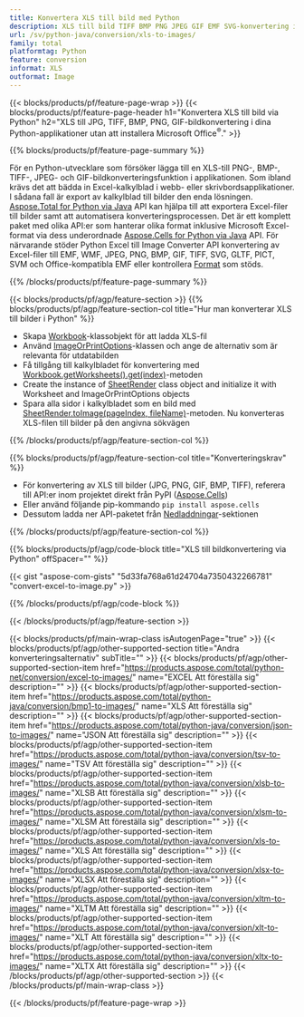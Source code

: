 ```yaml
---
title: Konvertera XLS till bild med Python
description: XLS till bild TIFF BMP PNG JPEG GIF EMF SVG-konvertering i dina Python-applikationer utan att använda Microsoft Excel 
url: /sv/python-java/conversion/xls-to-images/
family: total
platformtag: Python
feature: conversion
informat: XLS
outformat: Image
---
```

{{< blocks/products/pf/feature-page-wrap >}}
{{< blocks/products/pf/feature-page-header h1="Konvertera XLS till bild via Python" h2="XLS till JPG, TIFF, BMP, PNG, GIF-bildkonvertering i dina Python-applikationer utan att installera Microsoft Office<sup>&reg;</sup>." >}}

{{% blocks/products/pf/feature-page-summary %}}

För en Python-utvecklare som försöker lägga till en XLS-till PNG-, BMP-, TIFF-, JPEG- och GIF-bildkonverteringsfunktion i applikationen. Som ibland krävs det att bädda in Excel-kalkylblad i webb- eller skrivbordsapplikationer. I sådana fall är export av kalkylblad till bilder den enda lösningen. [Aspose.Total for Python via Java](https://products.aspose.com/total/python-java/) API kan hjälpa till att exportera Excel-filer till bilder samt att automatisera konverteringsprocessen. Det är ett komplett paket med olika API:er som hanterar olika format inklusive Microsoft Excel-format via dess underordnade [Aspose.Cells for Python via Java](https://products.aspose.com/cells/python-java/) API. För närvarande stöder Python Excel till Image Converter API konvertering av Excel-filer till EMF, WMF, JPEG, PNG, BMP, GIF, TIFF, SVG, GLTF, PICT, SVM och Office-kompatibla EMF eller kontrollera [Format](https://docs.aspose.com/cells/python-java/supported-file-formats/) som stöds. 

{{% /blocks/products/pf/feature-page-summary %}}

{{< blocks/products/pf/agp/feature-section >}}
{{% blocks/products/pf/agp/feature-section-col title="Hur man konverterar XLS till bilder i Python" %}}

- Skapa [Workbook](https://reference.aspose.com/cells/python-java/asposecells.api/Workbook)-klassobjekt för att ladda XLS-fil
- Använd [ImageOrPrintOptions](https://reference.aspose.com/cells/python-java/asposecells.api/ImageOrPrintOptions)-klassen och ange de alternativ som är relevanta för utdatabilden
- Få tillgång till kalkylbladet för konvertering med [Workbook.getWorksheets().get(index)](https://reference.aspose.com//cells/python-java/asposecells.api/worksheetcollection#Item%20(int))-metoden
- Create the instance of [SheetRender](https://reference.aspose.com/cells/python/asposecells.api/SheetRender) class object and initialize it with Worksheet and ImageOrPrintOptions objects
- Spara alla sidor i kalkylbladet som en bild med [SheetRender.toImage(pageIndex, fileName)](https://reference.aspose.com//cells/python-java/asposecells.api/sheetrender#toImage(int,%20java.lang.String))-metoden. Nu konverteras XLS-filen till bilder på den angivna sökvägen

{{% /blocks/products/pf/agp/feature-section-col %}}

{{% blocks/products/pf/agp/feature-section-col title="Konverteringskrav" %}}

- För konvertering av XLS till bilder (JPG, PNG, GIF, BMP, TIFF), referera till API:er inom projektet direkt från PyPI ([Aspose.Cells](https://pypi.org/project/aspose-cells/))
- Eller använd följande pip-kommando ```pip install aspose.cells``` 
- Dessutom ladda ner API-paketet från [Nedladdningar](https://downloads.aspose.com/cells/python-java)-sektionen 
 

{{% /blocks/products/pf/agp/feature-section-col %}}

{{% blocks/products/pf/agp/code-block title="XLS till bildkonvertering via Python" offSpacer="" %}}

{{< gist "aspose-com-gists" "5d33fa768a61d24704a7350432266781" "convert-excel-to-image.py" >}}

{{% /blocks/products/pf/agp/code-block %}}

{{< /blocks/products/pf/agp/feature-section >}}

{{< blocks/products/pf/main-wrap-class isAutogenPage="true" >}}
{{< blocks/products/pf/agp/other-supported-section title="Andra konverteringsalternativ" subTitle="" >}}
{{< blocks/products/pf/agp/other-supported-section-item href="https://products.aspose.com/total/python-net/conversion/excel-to-images/" name="EXCEL Att föreställa sig" description="" >}}
{{< blocks/products/pf/agp/other-supported-section-item href="https://products.aspose.com/total/python-java/conversion/bmp1-to-images/" name="XLS Att föreställa sig" description="" >}}
{{< blocks/products/pf/agp/other-supported-section-item href="https://products.aspose.com/total/python-java/conversion/json-to-images/" name="JSON Att föreställa sig" description="" >}}
{{< blocks/products/pf/agp/other-supported-section-item href="https://products.aspose.com/total/python-java/conversion/tsv-to-images/" name="TSV Att föreställa sig" description="" >}}
{{< blocks/products/pf/agp/other-supported-section-item href="https://products.aspose.com/total/python-java/conversion/xlsb-to-images/" name="XLSB Att föreställa sig" description="" >}}
{{< blocks/products/pf/agp/other-supported-section-item href="https://products.aspose.com/total/python-java/conversion/xlsm-to-images/" name="XLSM Att föreställa sig" description="" >}}
{{< blocks/products/pf/agp/other-supported-section-item href="https://products.aspose.com/total/python-java/conversion/xls-to-images/" name="XLS Att föreställa sig" description="" >}}
{{< blocks/products/pf/agp/other-supported-section-item href="https://products.aspose.com/total/python-java/conversion/xlsx-to-images/" name="XLSX Att föreställa sig" description="" >}}
{{< blocks/products/pf/agp/other-supported-section-item href="https://products.aspose.com/total/python-java/conversion/xltm-to-images/" name="XLTM Att föreställa sig" description="" >}}
{{< blocks/products/pf/agp/other-supported-section-item href="https://products.aspose.com/total/python-java/conversion/xlt-to-images/" name="XLT Att föreställa sig" description="" >}}
{{< blocks/products/pf/agp/other-supported-section-item href="https://products.aspose.com/total/python-java/conversion/xltx-to-images/" name="XLTX Att föreställa sig" description="" >}}
{{< /blocks/products/pf/agp/other-supported-section >}}
{{< /blocks/products/pf/main-wrap-class >}}

{{< /blocks/products/pf/feature-page-wrap >}}